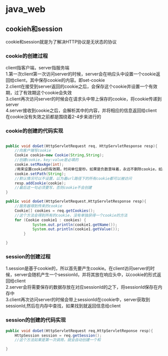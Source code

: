 # java_web
## cookieh和session 
cookie和session就是为了解决HTTP协议是无状态的协议  
### cookie的创建过程   
client指客户端，server指服务端  
1.第一次client第一次访问server的时候，server会在响应头中设置一个cookie返回给client，其中保存cookie的内容。即set-cookie  
2.client在接受到server返回的cookie之后，会保存这个cookie并设置一个有效期，过了有效期这个cookie会失效  
3.client再次访问server的时候会在请求头中带上保存的cookie，将cookie传递到server  
4.server接收到cookie之后，会解析其中的内容，并将相应的信息返回给client  
在cookie没有失效之前都是围绕着2-4步来进行的  
### cookie的创建的代码实现
```java

public void doGet(HttpServletRequest req, HttpServletResponse resp){
    //向客户端写cookie
    Cookie cookie=new Cookie(String,String);
    //创建cookie，key:value是必填的
    cookie.setMaxAge(int);
    /用来设置cookie的有效期，时间单位是秒。如果是负数意味着，永远不删除cookie，如果是正数，表示有效期到正数秒，如果为0，表示立即失效
    cookie.setPath(String);
    //默认情况可以不设置，以为着url路径下的所有cookie都可以被访问
    resp.addCookie(cookie);
    //最后这一句必须要写，否则cookie不会创建
}

public void doGet(HttpServletRequest,HttpServletResponse resp){
    //服务器得到传来的cookie
    Cookie[] cookies = req.getCookies();
    //这个方法会得到所有的cookie，没有单独获得一个cookie的方法
    for (Cookie cookie1 : cookies) {
            System.out.println(cookie1.getName());
            System.out.println(cookie1.getValue());
        }

} 
```  
### session的创建过程  
1.session是基于cookie的，所以首先要产生cookie。在client访问server的时候，server会随机产生一个sessionId，并将其放在响应头中，以cookie的形式返回给client    
2.server会将需要保存的数据存放在对应sessionId的之下，将sessionId保存在内存中  
3.client再次访问server的时候会带上sessionId在cookie中，server获取到sessionId,然后在内存中查找，如果找到就返回信息给client  
### session的创建的代码实现  
```java
public void doGet(HttpServletRequest req,HttpServletReponse resp){
    HttpSession session = req.getSession();
    //这个方法如果是第一次调用，就会自动创建一个和

}
```


